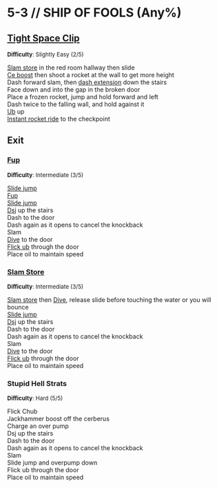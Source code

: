 # 5-3 // SHIP OF FOOLS (Any%)


## [Tight Space Clip](https://youtu.be/yMunNEGBo20)
<font size="2">
    <b>Difficulty</b>: Slightly Easy (2/5)
</font> <br/> 

[Slam store](/speedrun-tech.html#slam-store) in the red room hallway then slide <br/>
[Ce boost](/speedrun-tech.html#ce-boost-core-eject-boost) then shoot a rocket at the wall to get more height <br/>
Dash forward slam, then [dash extension](/speedrun-tech.html#dash-extension) down the stairs <br/>
Face down and into the gap in the broken door <br/>
Place a frozen rocket, jump and hold forward and left <br/>
Dash twice to the falling wall, and hold against it <br/>
[Ub](/speedrun-tech.html#ub-ultraboost) up <br/>
[Instant rocket ride](/speedrun-tech.html#instant-rocket-ride) to the checkpoint <br/>


## Exit

### [Fup](https://youtu.be/ExslsMlx7GI)
<font size="2">
    <b>Difficulty</b>: Intermediate (3/5)
</font> <br/> 

[Slide jump](/speedrun-tech.html#slide-jump) <br/>
[Fup](/speedrun-tech.html#fup-frozen-unfriendly-pull-it) <br/>
[Slide jump](/speedrun-tech.html#slide-jump) <br/>
[Dsj](/speedrun-tech.html#dsj-dash-slide-jump) up the stairs <br/>
Dash to the door  <br/>
Dash again as it opens to cancel the knockback <br/>
Slam <br/>
[Dive](/speedrun-tech.html#dives) to the door<br/>
[Flick ub](/speedrun-tech.html#flick-ub) through the door <br/>
Place oil to maintain speed <br/>

### [Slam Store](https://youtu.be/8n6OD23X8qA)
<font size="2">
    <b>Difficulty</b>: Intermediate (3/5)
</font> <br/> 

[Slam store](/speedrun-tech.html#slam-store) then [Dive](/speedrun-tech.html#dives), release slide before touching the water or you will bounce <br/>
[Slide jump](/speedrun-tech.html#slide-jump) <br/>
[Dsj](/speedrun-tech.html#dsj-dash-slide-jump) up the stairs  <br/>
Dash to the door <br/>
Dash again as it opens to cancel the knockback <br/>
Slam <br/>
[Dive](/speedrun-tech.html#dives) to the door<br/>
[Flick ub](/speedrun-tech.html#flick-ub) through the door <br/>
Place oil to maintain speed

### Stupid Hell Strats
<font size="2">
    <b>Difficulty</b>: Hard (5/5)
</font> <br/> 

Flick Chub<br/>
Jackhammer boost off the cerberus <br/>
Charge an over pump <br/>
Dsj up the stairs <br/>
Dash to the door  <br/>
Dash again as it opens to cancel the knockback <br/>
Slam <br/>
Slide jump and overpump down <br/>
Flick ub through the door <br/>
Place oil to maintain speed